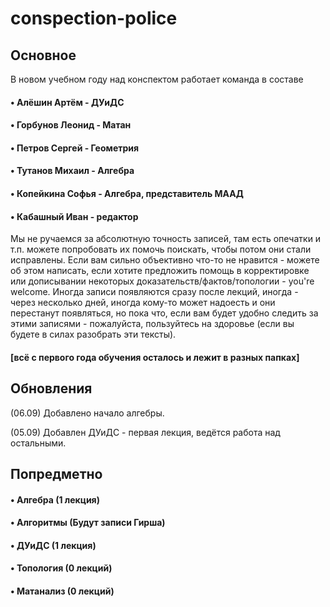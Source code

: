 # conspection-police

## Основное

В новом учебном году над конспектом работает команда в составе 

#### • Алёшин Артём - ДУиДС
#### • Горбунов Леонид - Матан
#### • Петров Сергей - Геометрия
#### • Тутанов Михаил - Алгебра
#### • Копейкина Софья - Алгебра, представитель МААД
#### • Кабашный Иван - редактор

Мы не ручаемся за абсолютную точность записей, там есть опечатки и т.п. можете попробовать их помочь поискать,
чтобы потом они стали исправлены. Если вам сильно объективно что-то не нравится - можете об этом написать, если хотите предложить помощь в корректировке или дописывании некоторых доказательств/фактов/топологии - you're welcome. Иногда записи
появляются сразу после лекций, иногда - через несколько дней, иногда кому-то может надоесть и они перестанут 
появляться, но пока что, если вам будет удобно следить за этими записями - пожалуйста, пользуйтесь на здоровье
(если вы будете в силах разобрать эти тексты).

#### [всё с первого года обучения осталось и лежит в разных папках]

## Обновления

(06.09) Добавлено начало алгебры.

(05.09) Добавлен ДУиДС - первая лекция, ведётся работа над остальными.

## Попредметно

#### • Алгебра (1 лекция)

#### • Алгоритмы (Будут записи Гирша)

#### • ДУиДС (1 лекция)

#### • Топология (0 лекций)

#### • Матанализ (0 лекций)

